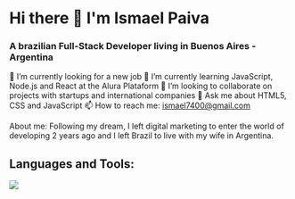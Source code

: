 # Hi there 👋 I'm Ismael Paiva

### A brazilian Full-Stack Developer living in Buenos Aires - Argentina


🔭 I’m currently looking for a new job
🌱 I’m currently learning JavaScript, Node.js and React at the Alura Plataform
👯 I’m looking to collaborate on projects with startups and international companies
💬 Ask me about HTML5, CSS and JavaScript
📫 How to reach me: ismael7400@gmail.com

About me: Following my dream, I left digital marketing to enter the world of developing 2 years ago and I left Brazil to live with my wife in Argentina.

## Languages and Tools:
 <img src="https://cdn.jsdelivr.net/gh/devicons/devicon@latest/icons/html5/html5-original.svg" />
          
          
<!--
**ismapaiva/ismapaiva** is a ✨ _special_ ✨ repository because its `README.md` (this file) appears on your GitHub profile.

Here are some ideas to get you started:

- 🔭 I’m currently looking for a new job...
- 🌱 I’m currently learning ...
- 👯 I’m looking to collaborate on ...
- 🤔 I’m looking for help with ...
- 💬 Ask me about ...
- 📫 How to reach me: ...
- 😄 Pronouns: ...
- ⚡ Fun fact: ...
-->
